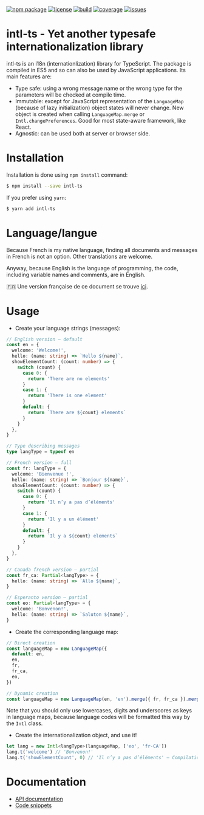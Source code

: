 [![npm package](https://badge.fury.io/js/intl-ts.svg)](https://www.npmjs.com/package/intl-ts)
[![license](https://img.shields.io/github/license/sveyret/intl-ts.svg)](https://github.com/sveyret/intl-ts/blob/master/LICENSE)
[![build](https://api.travis-ci.org/sveyret/intl-ts.svg?branch=master)](https://travis-ci.org/sveyret/intl-ts)
[![coverage](https://coveralls.io/repos/github/sveyret/intl-ts/badge.svg?branch=master)](https://coveralls.io/github/sveyret/intl-ts)
[![issues](https://img.shields.io/github/issues/sveyret/intl-ts.svg)](https://github.com/sveyret/intl-ts/issues)

# intl-ts - Yet another typesafe internationalization library

intl-ts is an i18n (internationlization) library for TypeScript. The package is compiled in ES5 and so can also be used by JavaScript applications. Its main features are:

* Type safe: using a wrong message name or the wrong type for the parameters will be checked at compile time.
* Immutable: except for JavaScript representation of the `LanguageMap` (because of lazy initialization) object states will never change. New object is created when calling `LanguageMap.merge` or `Intl.changePreferences`. Good for most state-aware framework, like React.
* Agnostic: can be used both at server or browser side.

# Installation

Installation is done using `npm install` command:

```bash
$ npm install --save intl-ts
```

If you prefer using `yarn`:

```bash
$ yarn add intl-ts
```

# Language/langue

Because French is my native language, finding all documents and messages in French is not an option. Other translations are welcome.

Anyway, because English is the language of programming, the code, including variable names and comments, are in English.

:fr: Une version française de ce document se trouve [ici](doc/fr/README.md).

# Usage

* Create your language strings (messages):

```typescript
// English version — default
const en = {
  welcome: 'Welcome!',
  hello: (name: string) => `Hello ${name}`,
  showElementCount: (count: number) => {
    switch (count) {
      case 0: {
        return 'There are no elements'
      }
      case 1: {
        return 'There is one element'
      }
      default: {
        return `There are ${count} elements`
      }
    }
  },
}

// Type describing messages
type langType = typeof en

// French version — full
const fr: langType = {
  welcome: 'Bienvenue !',
  hello: (name: string) => `Bonjour ${name}`,
  showElementCount: (count: number) => {
    switch (count) {
      case 0: {
        return 'Il n’y a pas d’éléments'
      }
      case 1: {
        return 'Il y a un élément'
      }
      default: {
        return `Il y a ${count} elements`
      }
    }
  },
}

// Canada french version — partial
const fr_ca: Partial<langType> = {
  hello: (name: string) => `Allo ${name}`,
}

// Esperanto version — partial
const eo: Partial<langType> = {
  welcome: 'Bonvenon!',
  hello: (name: string) => `Saluton ${name}`,
}
```

* Create the corresponding language map:

```typescript
// Direct creation
const languageMap = new LanguageMap({
  default: en,
  en,
  fr,
  fr_ca,
  eo,
})

// Dynamic creation
const languageMap = new LanguageMap(en, 'en').merge({ fr, fr_ca }).merge({ eo })
```

Note that you should only use lowercases, digits and underscores as keys in language maps, because language codes will be formatted this way by the `Intl` class.

* Create the internationalization object, and use it!

```typescript
let lang = new Intl<langType>(languageMap, ['eo', 'fr-CA'])
lang.t('welcome') // 'Bonvenon!'
lang.t('showElementCount', 0) // 'Il n’y a pas d’éléments' — Compilation check that 0 is of type number
```

# Documentation

* [API documentation](doc/api.md)
* [Code snippets](doc/examples.md)
